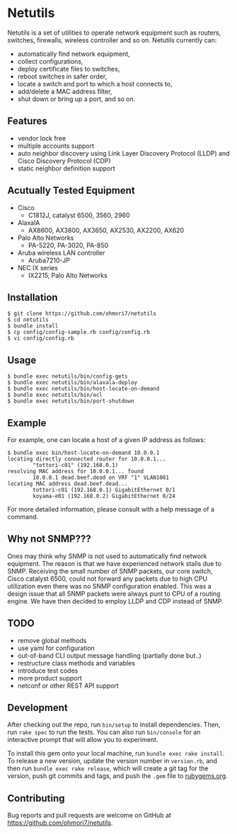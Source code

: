 # Netutils

Netutils is a set of utilities to operate network equipment such as routers, switches, firewalls, wireless controller and so on.
Netutils currently can:
* automatically find network equipment,
* collect configurations,
* deploy certificate files to switches,
* reboot switches in safer order,
* locate a switch and port to which a host connects to,
* add/delete a MAC address filter,
* shut down or bring up a port, and so on.

## Features

* vendor lock free
* multiple accounts support
* auto neighbor discovery using Link Layer Discovery Protocol (LLDP) and Cisco Discovery Protocol (CDP)
* static neighbor definition support

## Acutually Tested Equipment

* Cisco
	* C1812J, catalyst 6500, 3560, 2960
* AlaxalA
	* AX8600, AX3800, AX3650, AX2530, AX2200, AX620
* Palo Alto Networks
	* PA-5220, PA-3020, PA-850
* Aruba wireless LAN controller
	* Aruba7210-JP
* NEC IX series
	* IX2215, Palo Alto Networks 

## Installation

	$ git clone https://github.com/ohmori7/netutils
	$ cd netutils
	$ bundle install
	$ cp config/config-sample.rb config/config.rb
	$ vi config/config.rb

## Usage

	$ bundle exec netutils/bin/config-gets
	$ bundle exec netutils/bin/alaxala-deploy
	$ bundle exec netutils/bin/host-locate-on-demand
	$ bundle exec netutils/bin/acl
	$ bundle exec netutils/bin/port-shutdown

## Example

For example, one can locate a host of a given IP address as follows:

	$ bundle exec bin/host-locate-on-demand 10.0.0.1
	locating directly connected router for 10.0.0.1... 
	        "tottori-c01" (192.168.0.1)
	resolving MAC address for 10.0.0.1... found
	        10.0.0.1 dead.beef.dead on VRF "1" VLAN1001
	locating MAC address dead.beef.dead...
	        tottori-c01 (192.168.0.1) GigabitEthernet 0/1
	        koyama-e01 (192.168.0.2) GigabitEthernet 0/24

For more detailed information, please consult with a help message of a command.

## Why not SNMP???

Ones may think why SNMP is not used to automatically find network equipment.
The reason is that we have experienced network stalls due to SNMP.
Receiving the small number of SNMP packets, our core switch, Cisco catalyst 6500, could not forward any packets due to high CPU utilization even there was no SNMP configuration enabled.
This was a design issue that all SNMP packets were always punt to CPU of a routing engine.
We have then decided to employ LLDP and CDP instead of SNMP.

## TODO

* remove global methods
* use yaml for configuration
* out-of-band CLI output message handling (partially done but..)
* restructure class methods and variables
* introduce test codes
* more product support
* netconf or other REST API support

## Development

After checking out the repo, run `bin/setup` to install dependencies. Then, run `rake spec` to run the tests. You can also run `bin/console` for an interactive prompt that will allow you to experiment.

To install this gem onto your local machine, run `bundle exec rake install`. To release a new version, update the version number in `version.rb`, and then run `bundle exec rake release`, which will create a git tag for the version, push git commits and tags, and push the `.gem` file to [rubygems.org](https://rubygems.org).

## Contributing

Bug reports and pull requests are welcome on GitHub at https://github.com/ohmori7/netutils.
